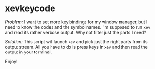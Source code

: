 
xevkeycode
==========

*Problem:* I want to set more key bindings for my window manager, but I need to know the codes and
the symbol names. I'm supposed to run `xev` and read its rather verbose output. Why not filter just
the parts I need?

*Solution:* This script will launch `xev` and pick just the right parts from its output stream. All
you have to do is press keys in `xev` and then read the output in your terminal.

Enjoy!

